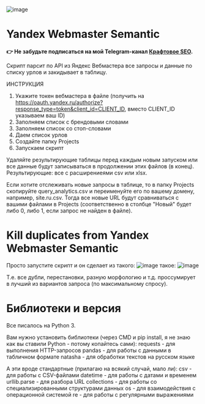 ![image](https://github.com/user-attachments/assets/c4c140bf-0f5d-460c-930d-99c42290d4cc)

# Yandex Webmaster Semantic

**👉 Не забудьте подписаться на мой Telegram-канал <a href="https://t.me/craftseo">Крафтовое SEO</a>.**

Скрипт парсит по API из Яндекс Вебмастера все запросы и данные по списку урлов и закидывает в таблицу. 

ИНСТРУКЦИЯ
1) Укажите токен вебмастера в файле (получить на https://oauth.yandex.ru/authorize?response_type=token&client_id=CLIENT_ID, вместо CLIENT_ID указываем ваш ID)
2) Заполняем список с брендовыми словами
3) Заполняем список со стоп-словами
4) Даем список урлов
5) Создайте папку Projects
6) Запускаем скрипт

Удаляйте результирующие таблицы перед каждым новым запуском или все данные будут записываться в продолжении этих файлов (в конец). Результирующие: все с расширениеями csv или xlsx.

Если хотите отслеживать новые запросы в таблице, то в папку Projects скопируйте query_analytics.csv и переименуйте его по вашему домену, например, site.ru.csv. Тогда все новые URL будут сравниваться с вашими файлами в Projects (соответственно в столбце "Новый" будет либо 0, либо 1, если запрос не найден в файле).


# Kill duplicates from Yandex Webmaster Semantic
Просто запустите скрипт и он сделает из такого:
![image](https://github.com/user-attachments/assets/fa1d0800-1e2a-4d07-9337-4c9eeb54bda1)
такое:
![image](https://github.com/user-attachments/assets/604b992e-f5f0-4205-914f-7061f55a2d8c)

Т.е. все дубли, перестановки, разную морфологию и т.д. проссумирует в лучший из вариантов запроса (по максимальному спросу).

# Библиотеки и версия
Все писалось на Python 3.

Вам нужно установить библиотеки (через CMD и pip install, я не знаю как вы ставили Python - потому копайтесь сами):
requests - для выполнения HTTP-запросов
pandas - для работы с данными в табличном формате
natasha - для обработки текстов на русском языке

А эти вроде стандартные (прилагаю на всякий случай, мало ли):
csv - для работы с CSV-файлами
datetime - для работы с датами и временем
urllib.parse - для разбора URL
collections - для работы со специализированными структурами данных
os - для взаимодействия с операционной системой
re - для работы с регулярными выражениями
